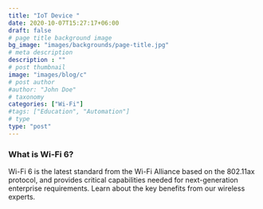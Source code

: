 ```yaml
---
title: "IoT Device "
date: 2020-10-07T15:27:17+06:00
draft: false
# page title background image
bg_image: "images/backgrounds/page-title.jpg"
# meta description
description : ""
# post thumbnail
image: "images/blog/c"
# post author
#author: "John Doe"
# taxonomy
categories: ["Wi-Fi"]
#tags: ["Education", "Automation"]
# type
type: "post"
---
```



###

### What is Wi-Fi 6?
Wi-Fi 6 is the latest standard from the Wi-Fi Alliance based on the 802.11ax protocol, and provides critical capabilities needed for next-generation enterprise requirements. Learn about the key benefits from our wireless experts.

### 